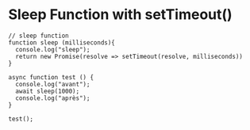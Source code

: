 # Sleep Function with setTimeout()

    // sleep function
    function sleep (milliseconds){
      console.log("sleep");
      return new Promise(resolve => setTimeout(resolve, milliseconds))
    }

    async function test () {
      console.log("avant");
      await sleep(1000);
      console.log("après");
    }

    test();
